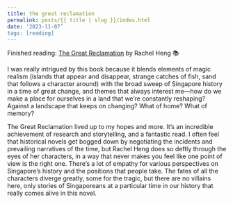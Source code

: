 ```yaml
---
title: the great reclamation
permalink: posts/{{ title | slug }}/index.html
date: '2023-11-07’
tags: [reading]
---
```


Finished reading: [The Great Reclamation](https://micro.blog/books/9781035406326) by Rachel Heng 📚

I was really intrigued by this book because it blends elements of magic realism (islands that appear and disappear, strange catches of fish, sand that follows a character around) with the broad sweep of Singapore history in a time of great change, and themes that always interest me—how do we make a place for ourselves in a land that we’re constantly reshaping? Against a landscape that keeps on changing? What of home? What of memory?

The Great Reclamation lived up to my hopes and more. It’s an incredible achievement of research and storytelling, and a fantastic read. I often feel that historical novels get bogged down by negotiating the incidents and prevailing narratives of the time, but Rachel Heng does so deftly through the eyes of her characters, in a way that never makes you feel like one point of view is the right one. There’s a lot of empathy for various perspectives on Singapore’s history and the positions that people take. The fates of all the characters diverge greatly, some for the tragic, but there are no villains here, only stories of Singaporeans at a particular time in our history that really comes alive in this novel.
